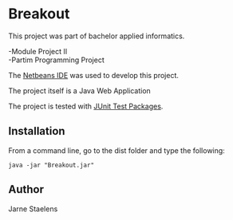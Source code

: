 # Breakout

This project was part of bachelor applied informatics.

-Module Project II \
-Partim Programming Project

The [Netbeans IDE](https://netbeans.org/downloads/8.2/rc/) was used to develop this project.

The project itself is a Java Web Application

The project is tested with [JUnit Test Packages](https://junit.org/junit4/).

## Installation

From a command line, go to the dist folder and
type the following:

```
java -jar "Breakout.jar" 
```

## Author

Jarne Staelens
